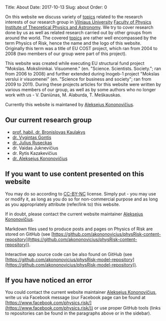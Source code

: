 Title: About
Date: 2017-10-13
Slug: about
Order: 0

On this website we discuss variety of <a href="/topics/">topics</a> related to the research interests of our research group in [Vilniaus University](http://www.vu.lt/) [Faculty of Physics](http://www.ff.vu.lt/) [Institute of Theoretical Physics and Astronomy](http://www.tfai.vu.lt). We try to cover research done by us as well as related research carried out by other groups from around the world. The covered <a href="/topics/">topics</a> are rather well encompassed by the term Physics of Risk, hence the name and the logo of this website. Originally this term was a title of EU COST project, which ran from 2004 to 2008 (two members of our group were part of this project).

This website was created while executing EU structural fund project "Mokslas. Mokslininkai. Visuomenė." (en. "Science. Scientists. Society."; ran from 2006 to 2008) and further extended during Inogeb-1 project "Mokslas verslui ir visuomenei" (en. "Science for business and society"; ran from 2009 to 2011). During these projects articles for this website were written by various members of our group, as well as by some authors who no longer work with us - V. Daniūnas, M. Alaburda, T. Meškauskas.

Currently this website is maintaned by [Aleksejus Kononovičius](http://kononovicius.lt).

## Our current research group

* [prof. habil. dr. Bronislovas Kaulakys](http://www.itpa.lt/kaulakys/)
* [dr. Vygintas Gontis](http://gontis.eu)
* [dr. Julius Ruseckas](http://web.vu.lt/tfai/j.ruseckas/)
* dr. Vaidas Juknevičius
* dr. Rytis Kazakevičius
* [dr. Aleksejus Kononovičius](http://kononovicius.lt)


## If you want to use content presented on this website

You may do so according to [CC-BY-NC](https://creativecommons.org/licenses/by-nc/4.0/) license. Simply put - you may use or modify it, as long as you do so for non-commercial purpose and as long as you appropriately attribute (refer/link to) this website.

If in doubt, please contact the current website maintainer [Aleksejus Kononovičius](http://kononovicius.lt).

Markdown files used to produce posts and pages on Physics of Risk are stored on GitHub (see [https://github.com/akononovicius/physRisk-content-repository](https://github.com/akononovicius/physRisk-content-repository)).

Interactive app source code can be also found on GitHub (see [https://github.com/akononovicius/physRisk-model-repository](https://github.com/akononovicius/physRisk-model-repository)).

## If you have noticed an error

You could contact the current website maintainer [Aleksejus Kononovičius](http://kononovicius.lt), write us via Facebook message (our Facebook page can be found at [https://www.facebook.com/physics.risk/](https://www.facebook.com/physics.risk/)) or use proper GitHub tools (links to repositories can be found in the paragraphs above or in the sidebar).
